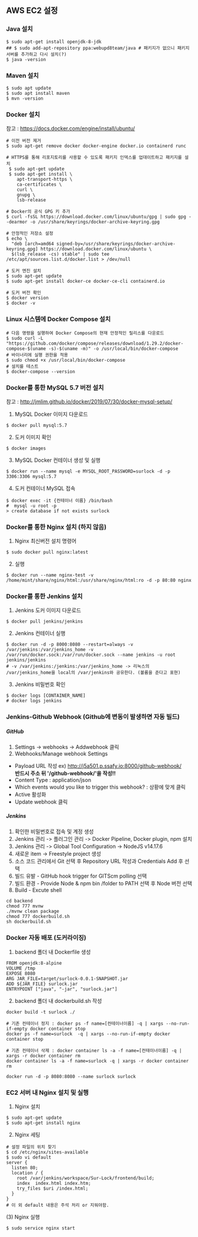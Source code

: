 ## AWS EC2 설정

### Java 설치
```
$ sudo apt-get install openjdk-8-jdk
## $ sudo add-apt-repository ppa:webupd8team/java # 패키지가 없으니 패키지 서버를 추가하고 다시 설치(?)
$ java -version
```  

### Maven 설치
```
$ sudo apt update
$ sudo apt install maven
$ mvn -version
```  

### Docker 설치  
참고 : https://docs.docker.com/engine/install/ubuntu/
```
# 이전 버전 제거
$ sudo apt-get remove docker docker-engine docker.io containerd runc  

# HTTPS를 통해 리포지토리를 사용할 수 있도록 패키지 인덱스를 업데이트하고 패키지를 설치
 $ sudo apt-get update
 $ sudo apt-get install \
    apt-transport-https \
    ca-certificates \
    curl \
    gnupg \
    lsb-release  

# Docker의 공식 GPG 키 추가
$ curl -fsSL https://download.docker.com/linux/ubuntu/gpg | sudo gpg --dearmor -o /usr/share/keyrings/docker-archive-keyring.gpg  

# 안정적인 저장소 설정
$ echo \
  "deb [arch=amd64 signed-by=/usr/share/keyrings/docker-archive-keyring.gpg] https://download.docker.com/linux/ubuntu \
  $(lsb_release -cs) stable" | sudo tee /etc/apt/sources.list.d/docker.list > /dev/null  

# 도커 엔진 설치
$ sudo apt-get update
$ sudo apt-get install docker-ce docker-ce-cli containerd.io  

# 도커 버전 확인
$ docker version
$ docker -v
```  

### Linux 시스템에 Docker Compose 설치
```
# 다음 명령을 실행하여 Docker Compose의 현재 안정적인 릴리스를 다운로드
$ sudo curl -L "https://github.com/docker/compose/releases/download/1.29.2/docker-compose-$(uname -s)-$(uname -m)" -o /usr/local/bin/docker-compose
# 바이너리에 실행 권한을 적용
$ sudo chmod +x /usr/local/bin/docker-compose
# 설치를 테스트
$ docker-compose --version
```

### Docker를 통한 MySQL 5.7 버전 설치  
참고 : http://jmlim.github.io/docker/2019/07/30/docker-mysql-setup/  
1. MySQL Docker 이미지 다운로드
```
$ docker pull mysql:5.7
```
2. 도커 이미지 확인
```
$ docker images
```
3. MySQL Docker 컨테이너 생성 및 실행
``` 
$ docker run --name mysql -e MYSQL_ROOT_PASSWORD=surlock -d -p 3306:3306 mysql:5.7
```
4.  도커 컨테이너 MySQL 접속
```
$ docker exec -it {컨테이너 이름} /bin/bash
#  mysql -u root -p
> create database if not exists surlock
``` 

### Docker를 통한 Nginx 설치 (하지 않음)
1. Nginx 최신버전 설치 명령어
```
$ sudo docker pull nginx:latest
```
2. 실행
```
$ docker run --name nginx-test -v /home/mint/share/nginx/html:/usr/share/nginx/html:ro -d -p 80:80 nginx
```
### Docker를 통한 Jenkins 설치  
1. Jenkins 도커 이미지 다운로드
```
$ docker pull jenkins/jenkins
```  
2. Jenkins 컨테이너 실행
```
$ docker run -d -p 8000:8080 --restart=always -v /var/jenkins:/var/jenkins_home -v /var/run/docker.sock:/var/run/docker.sock --name jenkins -u root jenkins/jenkins
# -v /var/jenkins:/jenkins:/var/jenkins_home -> 리눅스의 /var/jenkins_home을 local의 /var/jenkins와 공유한다. (볼륨을 준다고 표현) 
```
3. Jenkins 비밀번호 확인
```
$ docker logs [CONTAINER_NAME]
# docker logs jenkins
```  

### Jenkins-Github Webhook  (Github에 변동이 발생하면 자동 빌드)
##### GitHub  
1. Settings -> webhooks -> Addwebhook 클릭
2. Webhooks/Manage webhook Settings  
- Payload URL 작성
ex) http://j5a501.p.ssafy.io:8000/github-webhook/   
 __반드시 주소 뒤 '/github-webhook/'을 작성!!__
- Content Type : application/json
- Which events would you like to trigger this webhook? : 상황에 맞게 클릭
- Active 활성화
- Update webhook 클릭

##### Jenkins   
1. 확인한 비밀번호로 접속 및 계정 생성  
2. Jenkins 관리 -> 플러그인 관리 -> Docker Pipeline, Docker plugin, npm 설치  
3. Jenkins 관리 -> Global Tool Configuration -> NodeJS v14.17.6  
4. 새로운 item -> Freestyle project 생성  
5. 소스 코드 관리에서 Git 선택 후 Repository URL 작성과 Credentials Add 후 선택  
6. 빌드 유발 - GitHub hook trigger for GITScm polling 선택  
7. 빌드 환경 - Provide Node & npm bin /folder to PATH 선택 후 Node 버전 선택  
8. Build - Excute shell  
```
cd backend
chmod 777 mvnw
./mvnw clean package
chmod 777 dockerbuild.sh
sh dockerbuild.sh
```  

### Docker 자동 배포 (도커라이징)
1. backend 폴더 내 Dockerfile 생성
```
FROM openjdk:8-alpine
VOLUME /tmp
EXPOSE 8080
ARG JAR_FILE=target/surlock-0.0.1-SNAPSHOT.jar
ADD ${JAR_FILE} surlock.jar
ENTRYPOINT ["java", "-jar", "surlock.jar"]
```  
2. backend 폴더 내 dockerbuild.sh 작성
```
docker build -t surlock ./  

# 기존 컨테이너 정지 : docker ps -f name=[컨테이너이름] -q | xargs --no-run-if-empty docker container stop  
docker ps -f name=surlock  -q | xargs --no-run-if-empty docker container stop  

# 기존 컨테이너 삭제 : docker container ls -a -f name=[컨테이너이름] -q | xargs -r docker container rm  
docker container ls -a -f name=surlock -q | xargs -r docker container rm  

docker run -d -p 8080:8080 --name surlock surlock
```  

### EC2 서버 내 Nginx 설치 및 실행
1. Nginx 설치
```
$ sudo apt-get update
$ sudo apt-get install nginx
```  
2. Nginx 세팅
```
# 설정 파일의 위치 찾기
$ cd /etc/nginx/sites-available
$ sudo vi default
server {
  listen 80;
  location / {
    root /var/jenkins/workspace/Sur-Lock/frontend/build;
    index  index.html index.htm;
    try_files $uri /index.html;
  }
}
# 이 외 default 내용은 주석 처리 or 지워야함. 
```  
(3) Nginx 실행
```
$ sudo service nginx start
```
